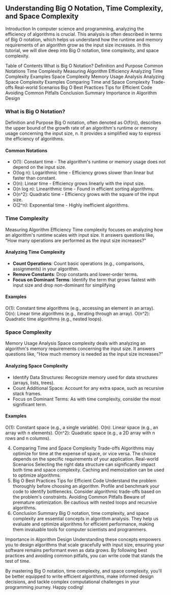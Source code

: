 ## Understanding Big O Notation, Time Complexity, and Space Complexity
Introduction
In computer science and programming, analyzing the efficiency of algorithms is crucial.
This analysis is often described in terms of Big O notation, which helps us understand how the runtime and memory requirements of an algorithm grow as the input size increases. 
In this tutorial, we will dive deep into Big O notation, time complexity, and space complexity.

Table of Contents
What is Big O Notation?
Definition and Purpose
Common Notations
Time Complexity
Measuring Algorithm Efficiency
Analyzing Time Complexity
Examples
Space Complexity
Memory Usage Analysis
Analyzing Space Complexity
Examples
Comparing Time and Space Complexity
Trade-offs
Real-world Scenarios
Big O Best Practices
Tips for Efficient Code
Avoiding Common Pitfalls
Conclusion
Summary
Importance in Algorithm Design

### What is Big O Notation?
Definition and Purpose
Big O notation, often denoted as O(f(n)), describes the upper bound of the growth rate of an algorithm's runtime or memory usage concerning the input size, n. It provides a simplified way to express the efficiency of algorithms.

#### Common Notations
-  O(1): Constant time - The algorithm's runtime or memory usage does not depend on the input size.
-  O(log n): Logarithmic time - Efficiency grows slower than linear but faster than constant.
-  O(n): Linear time - Efficiency grows linearly with the input size.
-  O(n log n): Linearithmic time - Found in efficient sorting algorithms.
-  O(n^2): Quadratic time - Efficiency grows with the square of the input size.
-  O(2^n): Exponential time - Highly inefficient algorithms.
  
### Time Complexity
Measuring Algorithm Efficiency
Time complexity focuses on analyzing how an algorithm's runtime scales with input size. 
It answers questions like, "How many operations are performed as the input size increases?"

#### Analyzing Time Complexity
- **Count Operations**: Count basic operations (e.g., comparisons, assignments) in your algorithm.
- **Remove Constants**: Drop constants and lower-order terms.
- **Focus on Dominant Terms**: Identify the term that grows fastest with input size and drop non-dominant for simplifying 
  
#### Examples
O(1): Constant time algorithms (e.g., accessing an element in an array).
O(n): Linear time algorithms (e.g., iterating through an array).
O(n^2): Quadratic time algorithms (e.g., nested loops).


### Space Complexity
Memory Usage Analysis
Space complexity deals with analyzing an algorithm's memory requirements concerning the input size. 
It answers questions like, "How much memory is needed as the input size increases?"

#### Analyzing Space Complexity
-  Identify Data Structures: Recognize memory used for data structures (arrays, lists, trees).
-  Count Additional Space: Account for any extra space, such as recursive stack frames.
-  Focus on Dominant Terms: As with time complexity, consider the most significant term.

#### Examples
O(1): Constant space (e.g., a single variable).
O(n): Linear space (e.g., an array with n elements).
O(n^2): Quadratic space (e.g., a 2D array with n rows and n columns).

4. Comparing Time and Space Complexity
Trade-offs
Algorithms may optimize for time at the expense of space, or vice versa.
The choice depends on the specific requirements of your application.
Real-world Scenarios
Selecting the right data structure can significantly impact both time and space complexity.
Caching and memoization can be used to optimize algorithms.
5. Big O Best Practices
Tips for Efficient Code
Understand the problem thoroughly before choosing an algorithm.
Profile and benchmark your code to identify bottlenecks.
Consider algorithmic trade-offs based on the problem's constraints.
Avoiding Common Pitfalls
Beware of premature optimization.
Be cautious with nested loops and recursive algorithms.
6. Conclusion
Summary
Big O notation, time complexity, and space complexity are essential concepts in algorithm analysis. They help us evaluate and optimize algorithms for efficient performance, making them invaluable tools for computer scientists and programmers.

Importance in Algorithm Design
Understanding these concepts empowers you to design algorithms that scale gracefully with input size, ensuring your software remains performant even as data grows. By following best practices and avoiding common pitfalls, you can write code that stands the test of time.

By mastering Big O notation, time complexity, and space complexity, you'll be better equipped to write efficient algorithms, make informed design decisions, and tackle complex computational challenges in your programming journey. Happy coding!
